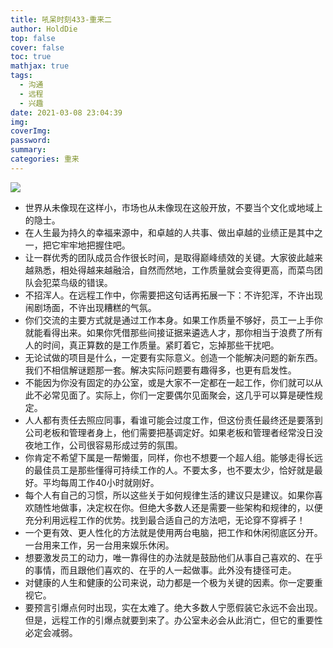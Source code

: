```yaml
---
title: 吼呆时刻433-重来二
author: HoldDie
top: false
cover: false
toc: true
mathjax: true
tags:
  - 沟通
  - 远程
  - 兴趣
date: 2021-03-08 23:04:39
img:
coverImg:
password:
summary:
categories: 重来
---
```


![](https://cdn.jsdelivr.net/gh/HoldDie/img1/20210308231149.png)

- 世界从未像现在这样小，市场也从未像现在这般开放，不要当个文化或地域上的隐士。
- 在人生最为持久的幸福来源中，和卓越的人共事、做出卓越的业绩正是其中之一，把它牢牢地把握住吧。
- 让一群优秀的团队成员合作很长时间，是取得巅峰绩效的关键。大家彼此越来越熟悉，相处得越来越融洽，自然而然地，工作质量就会变得更高，而菜鸟团队会犯菜鸟级的错误。
- 不招浑人。在远程工作中，你需要把这句话再拓展一下：不许犯浑，不许出现闹剧场面，不许出现糟糕的气氛。
- 你们交流的主要方式就是通过工作本身。如果工作质量不够好，员工一上手你就能看得出来。如果你凭借那些间接证据来遴选人才，那你相当于浪费了所有人的时间，真正算数的是工作质量。紧盯着它，忘掉那些干扰吧。
- 无论试做的项目是什么，一定要有实际意义。创造一个能解决问题的新东西。我们不相信解谜题那一套。解决实际问题要有趣得多，也更有启发性。
- 不能因为你没有固定的办公室，或是大家不一定都在一起工作，你们就可以从此不必常见面了。实际上，你们一定要偶尔见面聚会，这几乎可以算是硬性规定。
- 人人都有责任去照应同事，看谁可能会过度工作，但这份责任最终还是要落到公司老板和管理者身上，他们需要把基调定好。如果老板和管理者经常没日没夜地工作，公司很容易形成过劳的氛围。
- 你肯定不希望下属是一帮懒蛋，同样，你也不想要一个超人组。能够走得长远的最佳员工是那些懂得可持续工作的人。不要太多，也不要太少，恰好就是最好。平均每周工作40小时就刚好。
- 每个人有自己的习惯，所以这些关于如何规律生活的建议只是建议。如果你喜欢随性地做事，决定权在你。但绝大多数人还是需要一些架构和规律的，以便充分利用远程工作的优势。找到最合适自己的方法吧，无论穿不穿裤子！
- 一个更有效、更人性化的方法就是使用两台电脑，把工作和休闲彻底区分开。一台用来工作，另一台用来娱乐休闲。
- 想要激发员工的动力，唯一靠得住的办法就是鼓励他们从事自己喜欢的、在乎的事情，而且跟他们喜欢的、在乎的人一起做事。此外没有捷径可走。
- 对健康的人生和健康的公司来说，动力都是一个极为关键的因素。你一定要重视它。
- 要预言引爆点何时出现，实在太难了。绝大多数人宁愿假装它永远不会出现。但是，远程工作的引爆点就要到来了。办公室未必会从此消亡，但它的重要性必定会减弱。